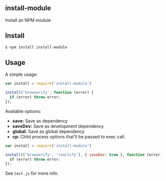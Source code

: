 ## install-module

Install an NPM module

## Install

```bash
$ npm install install-module
```

## Usage

A simple usage:

```js
var install = require('install-module')

install('browserify', function (error) {
  if (error) throw error;
});
```

Available options:

* **save:** Save as dependency
* **saveDev:** Save as development dependency
* **global:** Save as global dependency
* **cp:** Child process options that'll be passed to exec call.

```js
var install = require('install-module')

install(['browserify', 'reactify'], { saveDev: true }, function (error) {
  if (error) throw error;
});
```

See `test.js` for more info.
